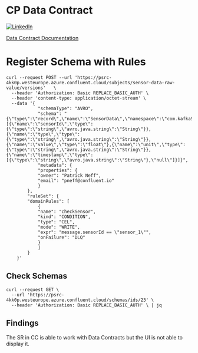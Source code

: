 # CP Data Contract

[![LinkedIn][linkedin-shield]][linkedin-url]

[Data Contract Documentation](https://docs.confluent.io/platform/current/schema-registry/fundamentals/data-contracts.html)


# Register Schema with Rules

```shell
curl --request POST --url 'https://psrc-4kk0p.westeurope.azure.confluent.cloud/subjects/sensor-data-raw-value/versions'   \
  --header 'Authorization: Basic REPLACE_BASIC_AUTH' \
  --header 'content-type: application/octet-stream' \
  --data '{
            "schemaType": "AVRO",
            "schema": "{\"type\":\"record\",\"name\":\"SensorData\",\"namespace\":\"com.kafkaStreamsExample\",\"fields\":[{\"name\":\"sensorId\",\"type\":{\"type\":\"string\",\"avro.java.string\":\"String\"}},{\"name\":\"type\",\"type\":{\"type\":\"string\",\"avro.java.string\":\"String\"}},{\"name\":\"value\",\"type\":\"float\"},{\"name\":\"unit\",\"type\":{\"type\":\"string\",\"avro.java.string\":\"String\"}},{\"name\":\"timestamp\",\"type\":[{\"type\":\"string\",\"avro.java.string\":\"String\"},\"null\"]}]}",
            "metadata": {
            "properties": {
            "owner": "Patrick Neff",
            "email": "pneff@confluent.io"
            }
        },
        "ruleSet": {
        "domainRules": [
            {
            "name": "checkSensor",
            "kind": "CONDITION",
            "type": "CEL",
            "mode": "WRITE",
            "expr": "message.sensorId == \"sensor_1\"",
            "onFailure": "DLQ"
            }
            ]
        }
    }' 
```

## Check Schemas
```shell
curl --request GET \
  --url 'https://psrc-4kk0p.westeurope.azure.confluent.cloud/schemas/ids/23' \
  --header 'Authorization: Basic REPLACE_BASIC_AUTH' \ | jq
```

## Findings
The SR in CC is able to work with Data Contracts but the UI is not able to display it.

[linkedin-shield]: https://img.shields.io/badge/-LinkedIn-black.svg?style=flat-square&logo=linkedin&colorB=555
[linkedin-url]: https://www.linkedin.com/in/patrick-neff-7bb3b21a4/
